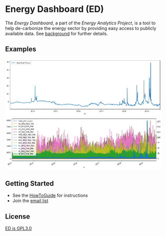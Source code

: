 # Energy Dashboard (ED)

The _Energy Dashboard_, a part of the _Energy Analytics Project_, is a tool to
help de-carbonize the energy sector by providing easy access to publicly
available data. See [background](./docs/background.md) for further details.

## Examples

![graph1](./docs/caiso/caiso-oasis-avg-fuel-prices.png)
![graph2](./docs/caiso/caiso-oasis-avg-fuel-prices-and-fuel-prices-breakout.png.png)

## Getting Started

* See the [HowToGuide](./docs/howto.mf) for instructions
* Join the [email list](https://groups.google.com/d/forum/energy-analytics-project) 

## License

[ED is GPL3.0](./LICENSE)
